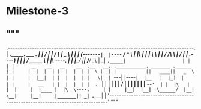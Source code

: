 # Milestone-3
## """
.-----------------------------------------------------------------------------.
|          _______.___________.    ___      .______                           |
|         /       |           |   /   \     |   _  \                          |
|        |   (----`---|  |----`  /  ^  \    |  |_)  |                         |
|         \   \       |  |      /  /_\  \   |      /                          |
|     .----)   |      |  |     /  _____  \  |  |\  \----.                     |
|     |_______/       |__|    /__/     \__\ | _| `._____|                     |
|                                                                             |
|      __    __   __    __  .__   __. .___________. _______ .______           |
|     |  |  |  | |  |  |  | |  \ |  | |           ||   ____||   _  \          |
|     |  |__|  | |  |  |  | |   \|  | `---|  |----`|  |__   |  |_)  |         |
|     |   __   | |  |  |  | |  . `  |     |  |     |   __|  |      /          |
|     |  |  |  | |  `--'  | |  |\   |     |  |     |  |____ |  |\  \----.     |
|     |__|  |__|  \______/  |__| \__|     |__|     |_______|| _| `._____|     |
'-----------------------------------------------------------------------------'
"""
